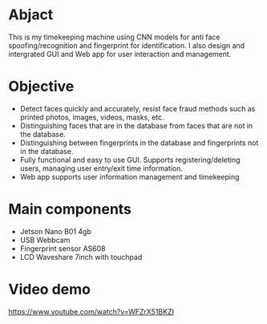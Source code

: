 # Abjact
This is my timekeeping machine using CNN models for anti face spoofing/recognition and fingerprint for identification. 
I also design and intergrated GUI and Web app for user interaction and management.

# Objective
- Detect faces quickly and accurately, resist face fraud methods such as printed photos, images, videos, masks, etc.
- Distinguishing faces that are in the database from faces that are not in the database.
- Distinguishing between fingerprints in the database and fingerprints not in the database.
- Fully functional and easy to use GUI. Supports registering/deleting users, managing user entry/exit time information.
- Web app supports user information management and timekeeping

# Main components
- Jetson Nano B01 4gb
- USB Webbcam
- Fingerprint sensor AS608
- LCD Waveshare 7inch with touchpad

# Video demo
https://www.youtube.com/watch?v=WFZrX51BKZI 

  
